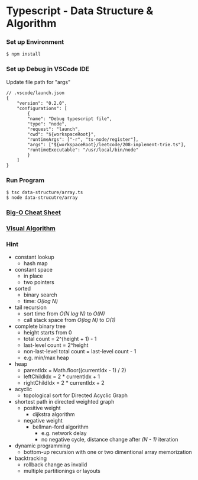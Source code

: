 # Typescript - Data Structure & Algorithm

### Set up Environment

    $ npm install

### Set up Debug in VSCode IDE

Update file path for "args"

    // .vscode/launch.json
    {
        "version": "0.2.0",
        "configurations": [
            {
            "name": "Debug typescript file",
            "type": "node",
            "request": "launch",
            "cwd": "${workspaceRoot}",
            "runtimeArgs": ["-r", "ts-node/register"],
            "args": ["${workspaceRoot}/leetcode/208-implement-trie.ts"],
            "runtimeExecutable": "/usr/local/bin/node"
            }
        ]
    }

### Run Program

    $ tsc data-structure/array.ts
    $ node data-strucutre/array

### [Big-O Cheat Sheet](https://www.bigocheatsheet.com/)

### [Visual Algorithm](https://visualgo.net/en)

### Hint

- constant lookup
  - hash map
- constant space
  - in place
  - two pointers
- sorted
  - binary search
  - time: _O(log N)_
- tail recursion
  - sort time from _O(N log N)_ to _O(N)_
  - call stack space from _O(log N)_ to _O(1)_
- complete binary tree
  - height starts from 0
  - total count = 2^(height + 1) - 1
  - last-level count = 2^height
  - non-last-level total count = last-level count - 1
  - e.g. min/max heap
- heap
  - parentIdx = Math.floor((currentIdx - 1) / 2)
  - leftChildIdx = 2 \* currentIdx + 1
  - rightChildIdx = 2 \* currentIdx + 2
- acyclic
  - topological sort for Directed Acyclic Graph
- shortest path in directed weighted graph
  - positive weight
    - dijkstra algorithm
  - negative weight
    - bellman-ford algorithm
      - e.g. network delay
      - no negative cycle, distance change after _(N - 1)_ iteration
- dynamic programming
  - bottom-up recursion with one or two dimentional array memorization
- backtracking
  - rollback change as invalid
  - multiple partitionings or layouts
